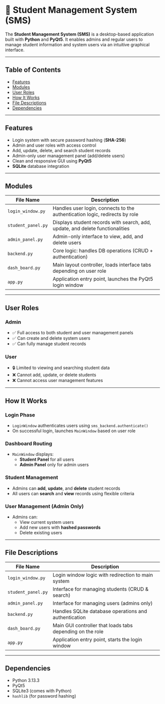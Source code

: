 # 📘 Student Management System (SMS)

The **Student Management System (SMS)** is a desktop-based application built with **Python** and **PyQt5**. It enables admins and regular users to manage student information and system users via an intuitive graphical interface.

---

## Table of Contents
- [Features](#features)  
- [Modules](#modules)  
- [User Roles](#user-roles)  
- [How It Works](#how-it-works)  
- [File Descriptions](#file-descriptions)  
- [Dependencies](#dependencies)

---

## Features
- Login system with secure password hashing (**SHA-256**)
- Admin and user roles with access control
- Add, update, delete, and search student records
- Admin-only user management panel (add/delete users)
- Clean and responsive GUI using **PyQt5**
- **SQLite** database integration

---

## Modules

| File Name         | Description                                                                 |
|-------------------|-----------------------------------------------------------------------------|
| `login_window.py` | Handles user login, connects to the authentication logic, redirects by role |
| `student_panel.py`| Displays student records with search, add, update, and delete functionalities |
| `admin_panel.py`  | Admin-only interface to view, add, and delete users                          |
| `backend.py`      | Core logic: handles DB operations (CRUD + authentication)                    |
| `dash_board.py`   | Main layout controller, loads interface tabs depending on user role          |
| `app.py`          | Application entry point, launches the PyQt5 login window                     |

---

## User Roles

### Admin
- ✅ Full access to both student and user management panels  
- ✅ Can create and delete system users  
- ✅ Can fully manage student records  

### User
- 🔒 Limited to viewing and searching student data  
- ❌ Cannot add, update, or delete students  
- ❌ Cannot access user management features  

---

## How It Works

### Login Phase
- `LoginWindow` authenticates users using `sms_backend.authenticate()`
- On successful login, launches `MainWindow` based on user role

### Dashboard Routing
- `MainWindow` displays:
  - **Student Panel** for all users
  - **Admin Panel** only for admin users

### Student Management
- Admins can **add**, **update**, and **delete** student records  
- All users can **search** and **view** records using flexible criteria  

### User Management (Admin Only)
- Admins can:
  - View current system users  
  - Add new users with **hashed passwords**  
  - Delete existing users  

---

## File Descriptions

| File Name         | Description                                                                 |
|-------------------|-----------------------------------------------------------------------------|
| `login_window.py` | Login window logic with redirection to main system                         |
| `student_panel.py`| Interface for managing students (CRUD & search)                            |
| `admin_panel.py`  | Interface for managing users (admins only)                                 |
| `backend.py`      | Handles SQLite database operations and authentication                      |
| `dash_board.py`   | Main GUI controller that loads tabs depending on the role                  |
| `app.py`          | Application entry point, starts the login window                           |

---

## Dependencies

- Python 3.13.3
- PyQt5  
- SQLite3 (comes with Python)  
- `hashlib` (for password hashing)



